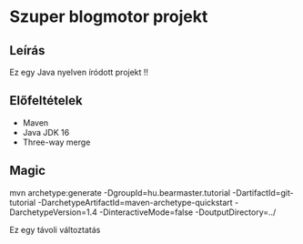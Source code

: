 # Szuper blogmotor projekt

## Leírás
Ez egy Java nyelven íródott projekt !!

## Előfeltételek
* Maven
* Java JDK 16
* Three-way merge

## Magic
mvn archetype:generate
-DgroupId=hu.bearmaster.tutorial
-DartifactId=git-tutorial
-DarchetypeArtifactId=maven-archetype-quickstart
-DarchetypeVersion=1.4
-DinteractiveMode=false
-DoutputDirectory=../

Ez egy távoli változtatás
